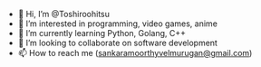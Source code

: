 - 👋 Hi, I’m @Toshiroohitsu
- 👀 I’m interested in programming, video games, anime
- 🌱 I’m currently learning Python, Golang, C++
- 💞️ I’m looking to collaborate on software development
- 📫 How to reach me (sankaramoorthyvelmurugan@gmail.com)

<!---
Toshiroohitsu/Toshiroohitsu is a ✨ special ✨ repository because its `README.md` (this file) appears on your GitHub profile.
You can click the Preview link to take a look at your changes.
--->
